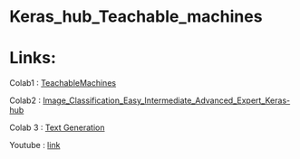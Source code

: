 # Keras_hub_Teachable_machines

# Links:

Colab1 : [TeachableMachines](https://colab.research.google.com/drive/1SPJYYQjTKmWQDx8l0BFhwUtFfR0xmKNK?usp=sharing)

Colab2 : [Image_Classification_Easy_Intermediate_Advanced_Expert_Keras-hub](https://colab.research.google.com/drive/1jz4Pwp2KmwPar1b0z63A7pWjMBoMieMk?usp=sharing)

Colab 3 : [Text Generation](https://colab.research.google.com/drive/1kUaZRqkVnC1wBtM7WQqb8PFY_82E0-UG?usp=sharing)

Youtube : [link](https://colab.research.google.com/github/your-username/your-repo/blob/main/your-notebook.ipynb)
      

